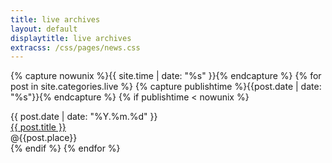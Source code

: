 ```yaml
---
title: live archives
layout: default
displaytitle: live archives
extracss: /css/pages/news.css
---
```

{% capture nowunix %}{{ site.time | date: "%s" }}{% endcapture %}
{% for post in site.categories.live %}
{% capture publishtime %}{{post.date | date: "%s"}}{% endcapture %}
{% if publishtime < nowunix %}
<article class="post">
	<div class="date">
		{{ post.date | date: "%Y.%m.%d" }}
	</div>
	<div class="text">
		<div class="title">
			<a href="{{ page.url | ptr }}{{ post.url }}">{{ post.title }}
				<i class="fa fa-arrow-circle-right fa-lg"></i></a>
		</div>
		<div class="content">
			@{{post.place}}
		</div>
	</div>
</article>
{% endif %}
{% endfor %}